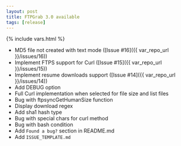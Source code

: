 ```yaml
---
layout: post
title: FTPGrab 3.0 available
tags: [release]
---
```

{% include vars.html %}

* MD5 file not created with text mode ([Issue #16]({{ var_repo_url }}/issues/16))
* Implement FTPS support for Curl ([Issue #15]({{ var_repo_url }}/issues/15))
* Implement resume downloads support ([Issue #14]({{ var_repo_url }}/issues/14))
* Add DEBUG option
* Full Curl implementation when selected for file size and list files
* Bug with ftpsyncGetHumanSize function
* Display download regex
* Add sha1 hash type
* Bug with special chars for curl method
* Bug with bash condition
* Add `Found a bug?` section in README.md
* Add `ISSUE_TEMPLATE.md`